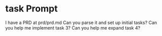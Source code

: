 # task Prompt

I have a PRD at prd/prd.md
Can you parse it and set up initial tasks?
Can you help me implement task 3?
Can you help me expand task 4?
